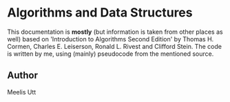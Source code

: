 # Algorithms and Data Structures

This documentation is **mostly** (but information is taken from other places as well) based on 'Introduction to Algorithms Second Edition' by Thomas H. Cormen, Charles E. Leiserson, Ronald L. Rivest and Clifford Stein.
The code is written by me, using (mainly) pseudocode from the mentioned source.

## Author

Meelis Utt
